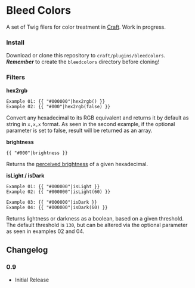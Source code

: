 # Bleed Colors

A set of Twig filers for color treatment in [Craft](http://buildwithcraft.com/).
Work in progress.

### Install

Download or clone this repository to ```craft/plugins/bleedcolors```.
***Remember*** to create the ```bleedcolors``` directory before cloning!

### Filters

**hex2rgb**

```twig
Example 01: {{ "#000000"|hex2rgb() }}
Example 02: {{ "#000"|hex2rgb(false) }}
```

Convert any hexadecimal to its RGB equivalent and returns it by default as string in ```x,x,x``` format. As seen in the second example, if the optional parameter is set to false, result will be returned as an array.

**brightness**

```twig
{{ "#000"|brightness }}
```

Returns the [perceived brightness](http://alienryderflex.com/hsp.html) of a given hexadecimal.

**isLight / isDark**

```twig
Example 01: {{ "#000000"|isLight }}
Example 02: {{ "#000000"|isLight(60) }}

Example 03: {{ "#000000"|isDark }}
Example 04: {{ "#000000"|isDark(60) }}
```

Returns lightness or darkness as a boolean, based on a given threshold. The default threshold is ```130```, but can be altered via the optional parameter as seen in examples 02 and 04.

## Changelog

### 0.9
- Initial Release